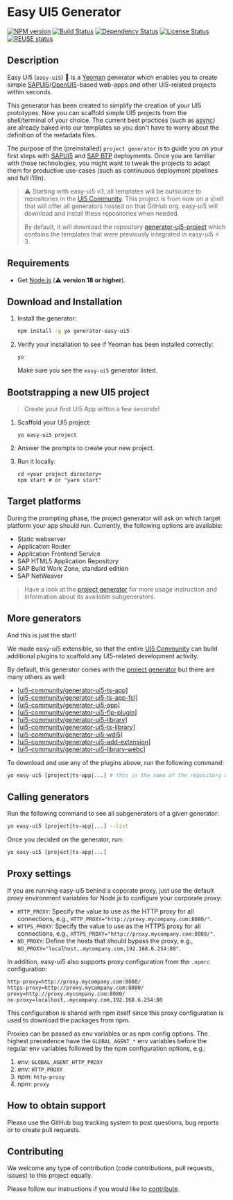 # Easy UI5 Generator

[![NPM version][npm-image]][npm-url]
[![Build Status][test-image]][test-url]
[![Dependency Status][librariesio-image]][repo-url]
[![License Status][license-image]][license-url]
[![REUSE status][reuse-image]][reuse-url]

## Description

Easy UI5 (`easy-ui5`) 💙 is a [Yeoman](http://yeoman.io/) generator which enables you to create simple [SAPUI5](https://ui5.sap.com)/[OpenUI5](https://sdk.openui5.org)-based web-apps and other UI5-related projects within seconds.

This generator has been created to simplify the creation of your UI5 prototypes. Now you can scaffold simple UI5 projects from the shell/terminal of your choice. The current best practices (such as [async](https://blogs.sap.com/2018/12/18/ui5ers-buzz-41-best-practices-for-async-loading-in-ui5/)) are already baked into our templates so you don't have to worry about the definition of the metadata files.

The purpose of the (preinstalled) `project generator` is to guide you on your first steps with [SAPUI5](https://sapui5.hana.ondemand.com/) and [SAP BTP](https://www.sap.com/products/business-technology-platform.html) deployments. Once you are familiar with those technologies, you might want to tweak the projects to adapt them for productive use-cases (such as continuous deployment pipelines and full i18n).

> :warning: Starting with easy-ui5 v3, all templates will be outsource to repositories in the [UI5 Community](https://github.com/ui5-community/). This project is from now on a shell that will offer all generators hosted on that GitHub org. easy-ui5 will download and install these repositories when needed.
>
> By default, it will download the repository [generator-ui5-project](https://github.com/ui5-community/generator-ui5-project/) which contains the templates that were previously integrated in easy-ui5 < 3.

## Requirements

- Get [Node.js](https://nodejs.org/en/download/) (:warning: **version 18 or higher**).

## Download and Installation

1. Install the generator:

   ```sh
   npm install -g yo generator-easy-ui5
   ```

2. Verify your installation to see if Yeoman has been installed correctly:
   ```sh
   yo
   ```
   Make sure you see the `easy-ui5` generator listed.

## Bootstrapping a new UI5 project

> Create your first UI5 App within a few seconds!

1. Scaffold your UI5 project:

   ```
   yo easy-ui5 project
   ```

2. Answer the prompts to create your new project.

3. Run it locally:
   ```
   cd <your project directory>
   npm start # or "yarn start"
   ```

## Target platforms

During the prompting phase, the project generator will ask on which target platform your app should run. Currently, the following options are available:

- Static webserver
- Application Router
- Application Frontend Service
- SAP HTML5 Application Repository
- SAP Build Work Zone, standard edition
- SAP NetWeaver

> Have a look at the [project generator](https://github.com/ui5-community/generator-ui5-project/) for more usage instruction and information about its available subgenerators.

## More generators

And this is just the start!

We made easy-ui5 extensible, so that the entire [UI5 Community](https://github.com/ui5-community/) can build additional plugins to scaffold any UI5-related development activity.

By default, this generator comes with the [project generator](https://github.com/ui5-community/generator-ui5-project) but there are many others as well:

- [[ui5-community/generator-ui5-ts-app]](https://github.com/ui5-community/generator-ui5-ts-app)
- [[ui5-community/generator-ui5-ts-app-fcl]](https://github.com/ui5-community/generator-ui5-ts-app-fcl)
- [[ui5-community/generator-ui5-app]](https://github.com/ui5-community/generator-ui5-app)
- [[ui5-community/generator-ui5-flp-plugin]](https://github.com/ui5-community/generator-ui5-flp-plugin)
- [[ui5-community/generator-ui5-library]](https://github.com/ui5-community/generator-ui5-library)
- [[ui5-community/generator-ui5-ts-library]](https://github.com/ui5-community/generator-ui5-ts-library)
- [[ui5-community/generator-ui5-wdi5]](https://github.com/ui5-community/generator-ui5-wdi5)
- [[ui5-community/generator-ui5-add-extension]](https://github.com/ui5-community/generator-ui5-add-extension)
- [[ui5-community/generator-ui5-library-webc]](https://github.com/ui5-community/generator-ui5-library-webc)

To download and use any of the plugins above, run the following command:

```sh
yo easy-ui5 [project|ts-app|...] # this is the name of the repository without the "generator-ui5-" prefix
```

## Calling generators

Run the following command to see all subgenerators of a given generator:

```sh
yo easy-ui5 [project|ts-app|...] --list
```

Once you decided on the generator, run:

```sh
yo easy-ui5 [project|ts-app|...]
```

## Proxy settings

If you are running easy-ui5 behind a coporate proxy, just use the default proxy environment variables for Node.js to configure your corporate proxy:

- `HTTP_PROXY`: Specify the value to use as the HTTP proxy for all connections, e.g., `HTTP_PROXY="http://proxy.mycompany.com:8080/"`.
- `HTTPS_PROXY`: Specify the value to use as the HTTPS proxy for all connections, e.g., `HTTPS_PROXY="http://proxy.mycompany.com:8080/"`.
- `NO_PROXY`: Define the hosts that should bypass the proxy, e.g., `NO_PROXY="localhost,.mycompany.com,192.168.6.254:80"`.

In addition, easy-ui5 also supports proxy configuration from the `.npmrc` configuration:

```text
http-proxy=http://proxy.mycompany.com:8080/
https-proxy=http://proxy.mycompany.com:8080/
proxy=http://proxy.mycompany.com:8080/
no-proxy=localhost,.mycompany.com,192.168.6.254:80
```

This configuration is shared with npm itself since this proxy configuration is used to download the packages from npm.

Proxies can be passed as env variables or as npm config options. The highest precedence have the `GLOBAL_AGENT_*` env variables before the regular env variables followed by the npm configuration options, e.g.:

1. env: `GLOBAL_AGENT_HTTP_PROXY`
2. env: `HTTP_PROXY`
3. npm: `http-proxy`
4. npm: `proxy`

## How to obtain support

Please use the GitHub bug tracking system to post questions, bug reports or to create pull requests.

## Contributing

We welcome any type of contribution (code contributions, pull requests, issues) to this project equally.

Please follow our instructions if you would like to [contribute](https://github.com/SAP/generator-easy-ui5/blob/master/CONTRIBUTING.md).

[npm-image]: https://img.shields.io/npm/v/generator-easy-ui5.svg
[npm-url]: https://www.npmjs.com/package/generator-easy-ui5
[test-image]: https://github.com/SAP/generator-easy-ui5/actions/workflows/main.yml/badge.svg
[test-url]: https://github.com/SAP/generator-easy-ui5/actions/workflows/main.yml
[librariesio-image]: https://img.shields.io/librariesio/github/SAP/generator-easy-ui5
[repo-url]: https://github.com/SAP/generator-easy-ui5
[license-image]: https://img.shields.io/npm/l/generator-easy-ui5.svg
[license-url]: https://github.com/SAP/generator-easy-ui5/blob/master/LICENSE
[reuse-image]: https://api.reuse.software/badge/github.com/SAP/generator-easy-ui5/
[reuse-url]: https://api.reuse.software/info/github.com/SAP/generator-easy-ui5/
